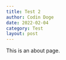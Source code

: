 ```yaml
---
title: Test 2
author: Codin Doge
date: 2022-02-04
category: Test
layout: post
---
```


This is an about page.
